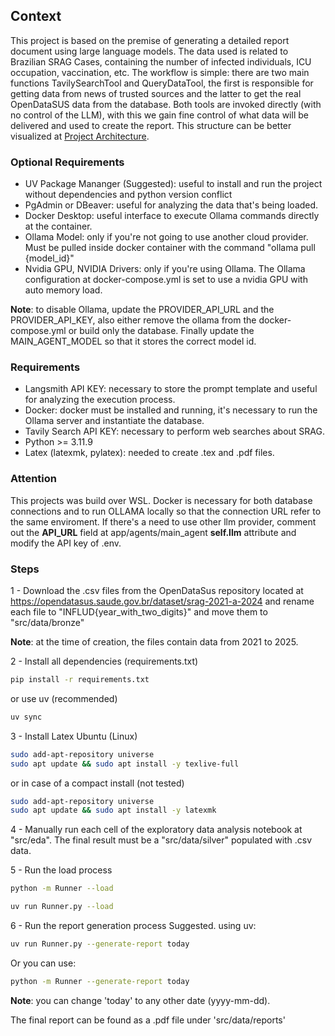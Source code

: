 ## Context
This project is based on the premise of generating a detailed report document using large language models. The data used is related to Brazilian SRAG Cases, containing the number of infected individuals, ICU occupation, vaccination, etc. The workflow is simple: there are two main functions TavilySearchTool and QueryDataTool, the first is responsible for getting data from news of trusted sources and the latter to get the real OpenDataSUS data from the database. Both tools are invoked directly (with no control of the LLM), with this we gain fine control of what data will be delivered and used to create the report. This structure can be better visualized at 
[Project Architecture](architecture.pdf).

### Optional Requirements
- UV Package Mananger (Suggested): useful to install and run the project without dependencies and python version conflict 
- PgAdmin or DBeaver: useful for analyzing the data that's being loaded.
- Docker Desktop: useful interface to execute Ollama commands directly at the container.
- Ollama Model: only if you're not going to use another cloud provider. Must be pulled inside docker container with the command "ollama pull {model_id}" 
- Nvidia GPU, NVIDIA Drivers: only if you're using Ollama. The Ollama configuration at docker-compose.yml is set to use a nvidia GPU with auto memory load. 

**Note**: to disable Ollama, update the PROVIDER_API_URL and the PROVIDER_API_KEY, also either remove the ollama from the docker-compose.yml or build only the database. Finally update the MAIN_AGENT_MODEL so that it stores the correct model id.

### Requirements

- Langsmith API KEY: necessary to store the prompt template and useful for analyzing the execution process.
- Docker: docker must be installed and running, it's necessary to run the Ollama server and instantiate the database.
- Tavily Search API KEY: necessary to perform web searches about SRAG.
- Python >= 3.11.9
- Latex (latexmk, pylatex): needed to create .tex and .pdf files.

### Attention
This projects was build over WSL. Docker is necessary for both database connections and to run OLLAMA locally so that the connection URL refer to the same enviroment. If there's a need to use other llm provider, comment out the **API_URL** field at app/agents/main_agent **self.llm** attribute and modify the API key of .env. 

### Steps
1 - Download the .csv files from the OpenDataSus repository located at https://opendatasus.saude.gov.br/dataset/srag-2021-a-2024 and rename each file to "INFLUD{year_with_two_digits}" and move them to "src/data/bronze"

**Note**: at the time of creation, the files contain data from 2021 to 2025.

2 - Install all dependencies (requirements.txt)
```bash
pip install -r requirements.txt
``` 
or use uv (recommended)

```bash
uv sync
``` 
3 - Install Latex 
Ubuntu (Linux)
```bash
sudo add-apt-repository universe
sudo apt update && sudo apt install -y texlive-full
``` 
or in case of a compact install (not tested) 
```bash
sudo add-apt-repository universe
sudo apt update && sudo apt install -y latexmk
``` 
4 - Manually run each cell of the exploratory data analysis notebook at "src/eda". The final result must be a "src/data/silver" populated with .csv data.

5 - Run the load process 
```bash
python -m Runner --load
``` 

```bash
uv run Runner.py --load
``` 
6 - Run the report generation process 
Suggested. using uv:
```bash
uv run Runner.py --generate-report today
``` 
Or you can use:
```bash
python -m Runner --generate-report today
``` 

**Note**: you can change 'today' to any other date (yyyy-mm-dd).

The final report can be found as a .pdf file under 'src/data/reports'
